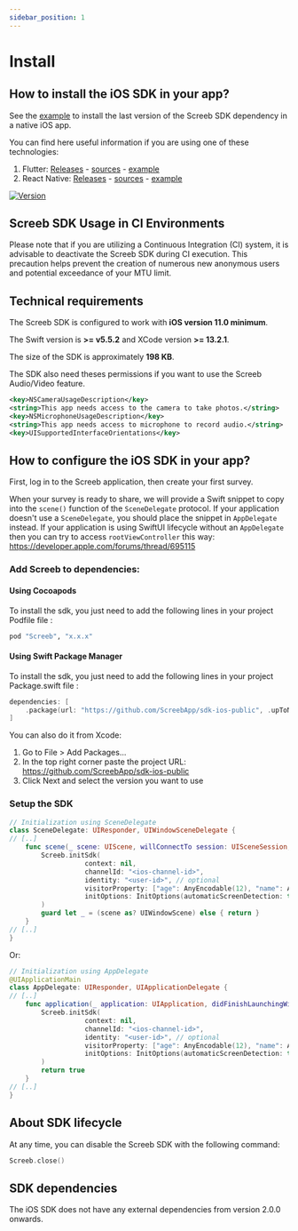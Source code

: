 ```yaml
---
sidebar_position: 1
---
```


# Install

## How to install the iOS SDK in your app?

See the [example](https://github.com/ScreebApp/sdk-ios-public) to install the last version of the Screeb SDK dependency in a native iOS app.

You can find here useful information if you are using one of these technologies:

1. Flutter: [Releases](https://pub.dev/packages/plugin_screeb) - [sources](https://github.com/ScreebApp/flutter-screeb-plugin) - [example](https://github.com/ScreebApp/flutter-screeb-plugin/tree/master/example)
2. React Native: [Releases](https://www.npmjs.com/package/@screeb/react-native) - [sources](https://github.com/ScreebApp/sdk-reactnative) - [example](https://github.com/ScreebApp/sdk-reactnative/tree/master/example)

[![Version](https://img.shields.io/cocoapods/v/Screeb.svg?style=flat)](https://cocoapods.org/pods/Screeb)

## Screeb SDK Usage in CI Environments

Please note that if you are utilizing a Continuous Integration (CI) system, it is advisable to deactivate the Screeb SDK during CI execution. This precaution helps prevent the creation of numerous new anonymous users and potential exceedance of your MTU limit.

## Technical requirements

The Screeb SDK is configured to work with **iOS version 11.0 minimum**.

The Swift version is **>= v5.5.2** and XCode version **>= 13.2.1**.

The size of the SDK is approximately **198 KB**.

The SDK also need theses permissions if you want to use the Screeb Audio/Video feature.
```xml
<key>NSCameraUsageDescription</key>
<string>This app needs access to the camera to take photos.</string>
<key>NSMicrophoneUsageDescription</key>
<string>This app needs access to microphone to record audio.</string>
<key>UISupportedInterfaceOrientations</key>
```

## How to configure the iOS SDK in your app?

First, log in to the Screeb application, then create your first survey.

When your survey is ready to share, we will provide a Swift snippet to copy into the `scene()` function of the `SceneDelegate` protocol.
If your application doesn't use a `SceneDelegate`, you should place the snippet in `AppDelegate` instead.
If your application is using SwiftUI lifecycle without an `AppDelegate` then you can try to access `rootViewController` this way:
https://developer.apple.com/forums/thread/695115

### Add Screeb to dependencies:

#### Using Cocoapods

To install the sdk, you just need to add the following lines in your project Podfile file :

```ruby
pod "Screeb", "x.x.x"
```

#### Using Swift Package Manager

To install the sdk, you just need to add the following lines in your project Package.swift file :

```swift
dependencies: [
    .package(url: "https://github.com/ScreebApp/sdk-ios-public", .upToNextMajor(from: "x.x.x"))
]
```

You can also do it from Xcode:

1. Go to File > Add Packages...
2. In the top right corner paste the project URL: https://github.com/ScreebApp/sdk-ios-public
3. Click Next and select the version you want to use

### Setup the SDK

```swift
// Initialization using SceneDelegate
class SceneDelegate: UIResponder, UIWindowSceneDelegate {
// [..]
    func scene(_ scene: UIScene, willConnectTo session: UISceneSession, options connectionOptions: UIScene.ConnectionOptions) {
        Screeb.initSdk(
                   context: nil,
                   channelId: "<ios-channel-id>",
                   identity: "<user-id>", // optional
                   visitorProperty: ["age": AnyEncodable(12), "name": AnyEncodable("JohnDoe")], // optional
                   initOptions: InitOptions(automaticScreenDetection: true|false) // optional
        )
        guard let _ = (scene as? UIWindowScene) else { return }
    }
// [..]
}
```

Or:

```swift
// Initialization using AppDelegate
@UIApplicationMain
class AppDelegate: UIResponder, UIApplicationDelegate {
// [..]
    func application(_ application: UIApplication, didFinishLaunchingWithOptions launchOptions: [UIApplication.LaunchOptionsKey: Any]?) -> Bool {
        Screeb.initSdk(
                   context: nil,
                   channelId: "<ios-channel-id>",
                   identity: "<user-id>", // optional
                   visitorProperty: ["age": AnyEncodable(12), "name": AnyEncodable("JohnDoe")], // optional
                   initOptions: InitOptions(automaticScreenDetection: true|false) // optional
        )
        return true
    }
// [..]
}
```

## About SDK lifecycle

At any time, you can disable the Screeb SDK with the following command:

```swift
Screeb.close()
```

## SDK dependencies

The iOS SDK does not have any external dependencies from version 2.0.0 onwards.
